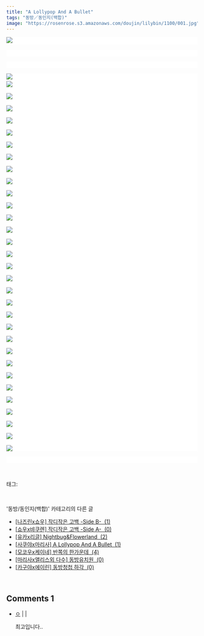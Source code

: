 ```yaml
---
title: "A Lollypop And A Bullet"
tags: "동방／동인지(백합)"
image: "https://rosenrose.s3.amazonaws.com/doujin/lilybin/1100/001.jpg"
---
```

<div class="article">
<div class="area_view">
<p style="text-align: justify; background: white"><img src="{{ site.imgserver1 }}/lilybin/1100/001.jpg"/><span style="color:#557a74; font-family:돋움; font-size:10pt"> 
</span></p><p style="text-align: justify; background: white"> 
 </p><p style="text-align: justify; background: white"> 
 </p><p style="text-align: justify; background: white"><img src="{{ site.imgserver1 }}/lilybin/1100/002.jpg"/><span style="color:#557a74; font-family:돋움; font-size:10pt"><br/><img src="{{ site.imgserver1 }}/lilybin/1100/003.jpg"/><br/><br/><img src="{{ site.imgserver1 }}/lilybin/1100/004.jpg"/><br/><br/><img src="{{ site.imgserver1 }}/lilybin/1100/005.jpg"/><br/><br/><img src="{{ site.imgserver1 }}/lilybin/1100/006.jpg"/><br/><br/><img src="{{ site.imgserver1 }}/lilybin/1100/007.jpg"/><br/><br/><img src="{{ site.imgserver1 }}/lilybin/1100/008.jpg"/><br/><br/><img src="{{ site.imgserver1 }}/lilybin/1100/009.jpg"/><br/><br/><img src="{{ site.imgserver1 }}/lilybin/1100/010.jpg"/><br/><br/><img src="{{ site.imgserver1 }}/lilybin/1100/011.jpg"/><br/><br/><img src="{{ site.imgserver1 }}/lilybin/1100/012.jpg"/><br/><br/><img src="{{ site.imgserver1 }}/lilybin/1100/013.jpg"/><br/><br/><img src="{{ site.imgserver1 }}/lilybin/1100/014.jpg"/><br/><br/><img src="{{ site.imgserver1 }}/lilybin/1100/015.jpg"/><br/><br/><img src="{{ site.imgserver1 }}/lilybin/1100/016.jpg"/><br/><br/><img src="{{ site.imgserver1 }}/lilybin/1100/017.jpg"/><br/><br/><img src="{{ site.imgserver1 }}/lilybin/1100/018.jpg"/><br/><br/><img src="{{ site.imgserver1 }}/lilybin/1100/019.jpg"/><br/><br/><img src="{{ site.imgserver1 }}/lilybin/1100/020.jpg"/><br/><br/><img src="{{ site.imgserver1 }}/lilybin/1100/021.jpg"/><br/><br/><img src="{{ site.imgserver1 }}/lilybin/1100/022.jpg"/><br/><br/><img src="{{ site.imgserver1 }}/lilybin/1100/023.jpg"/><br/><br/><img src="{{ site.imgserver1 }}/lilybin/1100/024.jpg"/><br/><br/><img src="{{ site.imgserver1 }}/lilybin/1100/025.jpg"/><br/><br/><img src="{{ site.imgserver1 }}/lilybin/1100/026.jpg"/><br/><br/><img src="{{ site.imgserver1 }}/lilybin/1100/027.jpg"/><br/><br/><img src="{{ site.imgserver1 }}/lilybin/1100/028.jpg"/><br/><br/><img src="{{ site.imgserver1 }}/lilybin/1100/029.jpg"/><br/><br/><img src="{{ site.imgserver1 }}/lilybin/1100/030.jpg"/><br/><br/><img src="{{ site.imgserver1 }}/lilybin/1100/031.jpg"/><br/><br/><img src="{{ site.imgserver1 }}/lilybin/1100/032.jpg"/><br/><br/><img src="{{ site.imgserver1 }}/lilybin/1100/033.jpg"/>
</span></p><p style="text-align: justify; background: white"><span style="color:#557a74; font-family:돋움; font-size:10pt">
</span> </p>
</div></div><br/>
<div class="tagTrail">
<p>태그: </p>
<ul>
</ul>
</div><br/>
<div class="another">
<p>'동방/동인지(백합)' 카테고리의 다른 글</p>
<ul>
<li><a href="/lilybin_1103">
[나즈린x쇼우] 작디작은 고백 -Side B-  (1)
</a></li>
<li><a href="/lilybin_1102">
[쇼우x뱌쿠렌] 작디작은 고백 -Side A-  (0)
</a></li>
<li><a href="/lilybin_1101">
[유카x리글] Nightbug&amp;Flowerland  (2)
</a></li>
<li><a href="/lilybin_1100">
[사쿠야x마리사] A Lollypop And A Bullet  (1)
</a></li>
<li><a href="/lilybin_1099">
[모코우x케이네] 반쪽의 한가운데  (4)
</a></li>
<li><a href="/lilybin_1098">
[마리사x앨리스외 다수] 동방유치원  (0)
</a></li>
<li><a href="/lilybin_1097">
[카구야x에이린] 동방청첩 하각  (0)
</a></li>
</ul>
</div><br/>
<div class="comment">
<h2 class="bold">Comments <span id="commentCount1100">1</span></h2>
<div style="clear:both;">
<div id="entry1100Comment" style="display:block">
<ul class="list_reply">
<li class="rp_general" id="comment13115085">
<div class="post-comment">
<div>
<span>
<i class="fa fa-user"></i> <a href="http://" onclick="return openLinkInNewWindow(this)">ㅇ</a> |
                                |
                               
</span>
<p>최고입니다..</p>

</div>
</div>
</li>
</ul>
</div>
</div>
</div><br/>
<br/>
<p id="refer"></p>
<br/>

